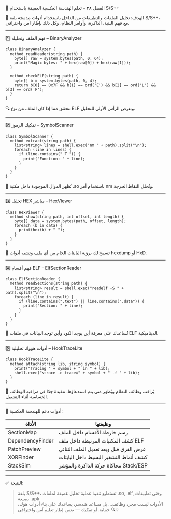 
🧠 الفصل ٢٨ – تعلم الهندسة العكسية العميقة باستخدام S/S++

🎯 الهدف:
تحليل الملفات والتطبيقات من الداخل باستخدام أدوات مدمجة بلغة S/S++، مع فهم البنية، الذاكرة، وأوامر النظام، وكل ذلك بإطار آمن واحترافي.

---

1️⃣ فهم الملف وتحليله – BinaryAnalyzer

```spp
class BinaryAnalyzer {
  method readHeader(string path) {
    byte[] raw = system.bytes(path, 0, 64);
    print("Magic bytes: " + hex(raw[0]) + hex(raw[1]));
  }

  method checkELF(string path) {
    byte[] b = system.bytes(path, 0, 4);
    return b[0] == 0x7F && b[1] == ord('E') && b[2] == ord('L') && b[3] == ord('F');
  }
}
```

🔍 تتحقق مما إذا كان الملف من نوع ELF وتعرض الرأس الأولي للتحليل.

---

2️⃣ تفكيك الرموز – SymbolScanner

```spp
class SymbolScanner {
  method extract(string path) {
    list<string> lines = shell.exec("nm " + path).split("\n");
    foreach (line in lines) {
      if (line.contains(" T ")) {
        print("Function: " + line);
      }
    }
  }
}
```

🧠 تُظهر الدوال الموجودة داخل مكتبة .so باستخدام أمر nm وتُحلل النقاط الحرجة.

---

3️⃣ تحليل HEX مباشر – HexViewer

```spp
class HexViewer {
  method show(string path, int offset, int length) {
    byte[] data = system.bytes(path, offset, length);
    foreach (b in data) {
      print(hex(b) + " ");
    }
  }
}
```

💾 تسمح لك برؤية البايتات الخام من أي ملف وتشبه أدوات hexdump أو HxD.

---

4️⃣ فهم أقسام ELF – ElfSectionReader

```spp
class ElfSectionReader {
  method readSections(string path) {
    list<string> result = shell.exec("readelf -S " + path).split("\n");
    foreach (line in result) {
      if (line.contains(".text") || line.contains(".data")) {
        print("Section: " + line);
      }
    }
  }
}
```

📂 تُساعدك على معرفة أين يوجد الكود وأين توجد البيانات في ملفات ELF الديناميكية.

---

5️⃣ أدوات هووك تحليلية – HookTraceLite

```spp
class HookTraceLite {
  method attach(string lib, string symbol) {
    print("Tracing " + symbol + " in " + lib);
    shell.exec("strace -e trace=" + symbol + " -f " + lib);
  }
}
```

🧷 يُراقب وظائف النظام ويُظهر متى يتم استدعاؤها، مفيدة جدًا في مراقبة الوظائف الحساسة أثناء التشغيل.

---

🔮 أدوات دعم للهندسة العكسية:

| الأداة | وظيفتها |
|-------|----------|
| SectionMap | رسم خارطة الأقسام داخل الملف |
| DependencyFinder | كشف المكتبات المرتبطة داخل ملف ELF |
| PatchPreview | عرض الفرق قبل وبعد تعديل الملف الثنائي |
| XORFinder | كشف أنماط التشفير البسيط داخل البايتات |
| StackSim | محاكاة حركة الذاكرة والمؤشر Stack/ESP |

---

✅ النتيجة:

> بلغة S/S++، تستطيع تنفيذ عملية تحليل عميقة لملفات .so, .elf, وحتى تطبيقات بصيغة .apk  
> الأدوات ليست مجرد وظائف… بل مساعد هندسي يساعدك على بناء أدوات هوك، حماية، أو تفكيك — ضمن إطار تعليم آمن واحترافي 🔍💡

